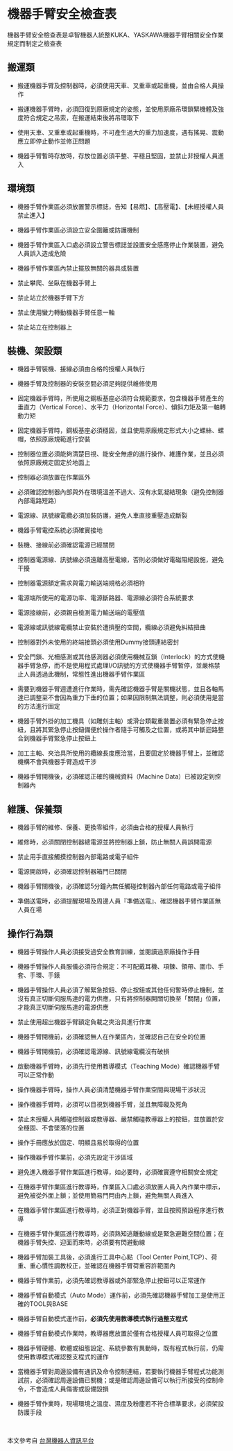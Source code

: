 # 機器手臂安全檢查表

機器手臂安全檢查表是卓智機器人統整KUKA、YASKAWA機器手臂相關安全作業規定而制定之檢查表

## 搬運類

* 搬運機器手臂及控制器時，必須使用天車、叉重車或起重機，並由合格人員操作

* 搬運機器手臂時，必須回復到原廠規定的姿態，並使用原廠吊環鎖緊機體及強度符合規定之吊索，在搬運結束後將吊環取下

* 使用天車、叉重車或起重機時，不可產生過大的重力加速度，遇有搖晃、震動應立即停止動作並修正問題

* 機器手臂暫時存放時，存放位置必須平整、平穩且堅固，並禁止非授權人員進入

## 環境類

* 機器手臂作業區必須放置警示標誌，告知【易燃】、【高壓電】、【未經授權人員禁止進入】

* 機器手臂作業區必須設立安全圍籬或防護機制

* 機器手臂作業區入口處必須設立警告標誌並設置安全感應停止作業裝置，避免人員誤入造成危險

* 機器手臂作業區內禁止擺放無關的器具或裝置

* 禁止攀爬、坐臥在機器手臂上

* 禁止站立於機器手臂下方

* 禁止使用蠻力轉動機器手臂任意一軸

* 禁止站立在控制器上

## 裝機、架設類

* 機器手臂裝機、接線必須由合格的授權人員執行

* 機器手臂及控制器的安裝空間必須足夠提供維修使用

* 固定機器手臂時，所使用之鋼板基座必須符合規範要求，包含機器手臂產生的垂直力（Vertical Force）、水平力（Horizontal Force）、傾斜力矩及第一軸轉動力矩

* 固定機器手臂時，鋼板基座必須穩固，並且使用原廠規定形式大小之螺絲、螺帽，依照原廠規範進行安裝

* 控制器位置必須能夠清楚目視、能安全無慮的進行操作、維護作業，並且必須依照原廠規定固定於地面上

* 控制器必須放置在作業區外

* 必須確認控制器內部與外在環境溫差不過大、沒有水氣凝結現象（避免控制器內部電路短路）

* 電源線、訊號線電纜必須加裝防護，避免人車直接重壓造成斷裂

* 機器手臂電控系統必須確實接地

* 裝機、接線前必須確認電源已經關閉

* 控制器電源線、訊號線必須遠離高壓電線，否則必須做好電磁阻絕設施，避免干擾

* 控制器電源額定需求與電力輸送端規格必須相符

* 電源端所使用的電源功率、電源斷路器、電源線必須符合系統要求

* 電源接線前，必須親自檢測電力輸送端的電壓值

* 電源線或訊號線電纜禁止安裝於遭擠壓的空間，纜線必須避免糾結扭曲

* 控制器對外未使用的終端接頭必須使用Dummy接頭連結密封

* 安全門鎖、光柵感測或其他感測器必須使用機械互鎖（Interlock）的方式使機器手臂急停，而不是使用程式處理I/O訊號的方式使機器手臂暫停，並嚴格禁止人員透過此機制，常態性進出機器手臂作業區

* 需要到機器手臂週遭進行作業時，需先確認機器手臂是關機狀態，並且各軸馬達已調整至不會因為重力下垂的位置；如果因限制無法調整，則必須使用是當的方法進行固定

* 機器手臂外掛的加工機具（如雕刻主軸）或滑台類載重裝置必須有緊急停止按紐，且將其緊急停止按鈕備便於操作者隨手可觸及之位置，或將其中斷迴路整合到機器手臂緊急停止按鈕上

* 加工主軸、夾治具所使用的纜線長度應洽當，且要固定於機器手臂上，並確認機構不會與機器手臂造成干涉

* 機器手臂開機後，必須確認正確的機械資料（Machine Data）已被設定到控制器內

## 維護、保養類

* 機器手臂的維修、保養、更換零組件，必須由合格的授權人員執行

* 維修時，必須關閉控制器總電源並將控制器上鎖，防止無關人員誤開電源

* 禁止用手直接觸摸控制器內部電路或電子組件

* 電源開啟時，必須確認控制器箱門已關閉

* 機器手臂關機後，必須確認5分鐘內無任觸碰控制器內部任何電路或電子組件

* 準備送電時，必須提醒現場及周邊人員『準備送電』、確認機器手臂作業區無人員在場

## 操作行為類

* 機器手臂操作人員必須接受過安全教育訓練，並閱讀過原廠操作手冊

* 機器手臂操作人員服儀必須符合規定：不可配戴耳機、項鍊、領帶、圍巾、手套、手環、手錶

* 機器手臂操作人員必須了解緊急按鈕、停止按鈕或其他任何暫時停止機制，並沒有真正切斷伺服馬達的電力供應，只有將控制器開關切換至「關閉」位置，才能真正切斷伺服馬達的電源供應

* 禁止使用超出機器手臂額定負載之夾治具進行作業

* 機器手臂開機前，必須確認無人在作業區內，並確認自己在安全的位置

* 機器手臂開機前，必須確認電源線、訊號線電纜沒有破損

* 啟動機器手臂時，必須先行使用教導模式（Teaching Mode）確認機器手臂可以正常作動

* 操作機器手臂時，操作人員必須清楚機器手臂作業空間與現場干涉狀況

* 操作機器手臂時，必須可以目視到機器手臂，並且無障礙及死角

* 禁止未授權人員觸碰控制器或教導器、嚴禁觸碰教導器上的按鈕，並放置於安全穩固、不會墜落的位置

* 操作手冊應放於固定、明顯且易於取得的位置

* 操作機器手臂作業前，必須先設定干涉區域

* 避免進入機器手臂作業區進行教導，如必要時，必須確實遵守相關安全規定

* 在機器手臂作業區進行教導時，作業區入口處必須放置人員入內作業中標示，避免被從外面上鎖；並使用簡易門閂由內上鎖，避免無關人員進入

* 在機器手臂作業區進行教導時，必須正對機器手臂，並且按照預設程序進行教導

* 在機器手臂作業區進行教導時，必須熟知逃離動線或是緊急避難空間位置；在機器手臂失控、迎面而來時，必須要有閃避動線

* 機器手臂加裝工具後，必須進行工具中心點（Tool Center Point,TCP）、荷重、重心慣性調教校正，並確認在機器手臂荷重容許範圍內

* 機器手臂作業前，必須先確認教導器或外部緊急停止按鈕可以正常運作

* 機器手臂自動模式（Auto Mode）運作前，必須先確認機器手臂加工是使用正確的TOOL與BASE

* 機器手臂自動模式運作前，**必須先使用教導模式執行過整支程式**

* 機器手臂自動模式作業時，教導器應放置於僅有合格授權人員可取得之位置

* 機器手臂硬體、軟體或組態設定、系統參數有異動時，既有程式執行前，仍需使用教導模式確認整支程式的運作

* 當機器手臂對周邊設備有通訊及命令控制連結，若要執行機器手臂程式功能測試前，必須確認周邊設備已關機；或是確認周邊設備可以執行所接受的控制命令，不會造成人員傷害或設備毀損

* 機器手臂作業時，現場環境之溫度、濕度及粉塵若不符合標準要求，必須架設防護手段

<br/>

本文參考自 [台灣機器人資訊平台](http://forum.wtech.com.tw/viewtopic.php?f=2&t=7)
